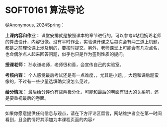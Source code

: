 # SOFT0161 算法导论

[@Anonymous, 2024Spring]()：

**上课内容和作业：** 课堂安排就是按照课本的章节进行的，可以参考b站屈婉玲老师的算法设计，内容很像。没有平时作业，实验课开课之后每次会有两三道上机题，都是之前理论课上涉及到的，要按时提交。另外，老师课堂上可能会有几次点名，也会偶尔点人起来回答问题，似乎也只是作为签到性质的提问。

**授课老师：** 孙永谦老师，老师很和善，会宣传自己的实验室。

**考核内容：** 个人感觉最后考试还是有一点难度，，尤其是小题，，大题和课后题蛮像的，不过有一些少量选填确实没怎么见过。

**给分情况：** 最后给分评价有些两极分化，可能和最后的卷面有很大的关系吧，还是要重视最后的卷面。

------
如果你愿意提供任何信息与观点，请在下方评论区留言，网站维护者会在第一时间看到，且会酌情将其添加为本课程页面的内容⚡️